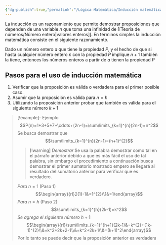 ```yaml
---
{"dg-publish":true,"permalink":"/Lógica Matemática/Inducción matemática/"}
---
```


La inducción es un razonamiento que permite demostrar proposiciones que dependen de una variable $n$ que toma una infinidad de [[Teoría de números/Número entero\|valores enteros]]. En términos simples la inducción matemática consiste en el siguiente razonamiento.

Dado un número entero $a$ que tiene la propiedad $P$, y el hecho de que si hasta cualquier número entero $n$ con la propiedad $P$ implique $n+1$ también la tiene, entonces los números enteros a partir de $a$ tienen la propiedad $P$

## Pasos para el uso de inducción matemática
1. Verificar que la proposición es válida o verdadera para el primer posible caso.
2. Asumir que la proposición es válida para $n=h$
3. Utilizando la proposición anterior probar que también es válida para el siguiente número $k+1$
>[!example]- Ejemplo
>$$P(n)=1+3+5+7+\cdots+(2n-1)=\sum\limits_{k=1}^{n}(2n-1)=n^2$$
>Se busca demostrar que $$\sum\limits_{k=1}^{n}(2n-1)=(h+1)^{2}$$
> >[!warning] *Demostrar*
>Se usa la palabra demostrar como tal en el párrafo anterior debido a que es más fácil el uso de tal palabra, sin embargo el procedimiento a continuación busca demostrar el primer sumatorio mostrado empero se llegará al resultado del sumatorio anterior para verificar que es verdadero.
>
>*Para* $n=1$ (Paso 1)
>$$\begin{array}{rl}2(1)-1&=1^{2}\\1&=1\end{array}$$
>*Para* $n=h$ (Paso 2) $$\sum\limits_{k=1}^{h}(2k-1)=k^2$$
>*Se agrega el siguiente número* $h+1$ $$\begin{array}{rl}\sum\limits_{k=1}^{h+1}(2k-1)&=k^{2}+(1k-1)^{2}\\&=k^2+2k+2-1\\&=k^2+2k+1\\&=(k+1)^2\end{array}$$
>Por lo tanto se puede decir que la proposición anterior es verdadera


